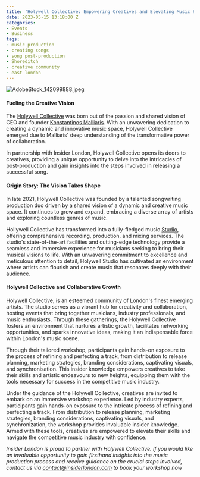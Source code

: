 ```yaml
---
title: 'Holywell Collective: Empowering Creatives and Elevating Music Production'
date: 2023-05-15 13:18:00 Z
categories:
- Events
- Business
tags:
- music production
- creating songs
- song post-production
- Shoreditch
- creative community
- east london
---
```


![AdobeStock_142099888.jpeg](/uploads/AdobeStock_142099888.jpeg)

#### Fueling the Creative Vision

The [Holywell Collective](www.holywellcollective.com) was born out of the passion and shared vision of CEO and founder [Konstantinos Malliaris](https://www.linkedin.com/in/konstantinos-malliaris). With an unwavering dedication to creating a dynamic and innovative music space, Holywell Collective emerged due to Malliaris' deep understanding of the transformative power of collaboration.

In partnership with Insider London, Holywell Collective opens its doors to creatives, providing a unique opportunity to delve into the intricacies of post-production and gain insights into the steps involved in releasing a successful song.

#### Origin Story: The Vision Takes Shape 

In late 2021, Holywell Collective was founded by a talented songwriting production duo driven by a shared vision of a dynamic and creative music space. It continues to grow and expand, embracing a diverse array of artists and exploring countless genres of music.

Hollywell Collective has transformed into a fully-fledged music [Studio](https://www.holywellstudio.com/), offering comprehensive recording, production, and mixing services. The studio's state-of-the-art facilities and cutting-edge technology provide a seamless and immersive experience for musicians seeking to bring their musical visions to life. With an unwavering commitment to excellence and meticulous attention to detail, Holywell Studio has cultivated an environment where artists can flourish and create music that resonates deeply with their audience.

#### Holywell Collective and Collaborative Growth 

Holywell Collective, is an esteemed community of London's finest emerging artists. The studio serves as a vibrant hub for creativity and collaboration, hosting events that bring together musicians, industry professionals, and music enthusiasts. Through these gatherings, the Holywell Collective fosters an environment that nurtures artistic growth, facilitates networking opportunities, and sparks innovative ideas, making it an indispensable force within London's music scene.

Through their tailored workshop, participants gain hands-on exposure to the process of refining and perfecting a track, from distribution to release planning, marketing strategies, branding considerations, captivating visuals, and synchronisation. This insider knowledge empowers creatives to take their skills and artistic endeavours to new heights, equipping them with the tools necessary for success in the competitive music industry.

Under the guidance of the Holywell Collective, creatives are invited to embark on an immersive workshop experience. Led by industry experts, participants gain hands-on exposure to the intricate process of refining and perfecting a track. From distribution to release planning, marketing strategies, branding considerations, captivating visuals, and synchronization, the workshop provides invaluable insider knowledge. Armed with these tools, creatives are empowered to elevate their skills and navigate the competitive music industry with confidence.

*Insider London is proud to partner with Holywell Collective. If you would like an invaluable opportunity to gain firsthand insights into the music production process and receive guidance on the crucial steps involved, contact us via <a ref="mailto=contact@insiderlondon.com">contact@insiderlondon.com</a> to book your workshop now*